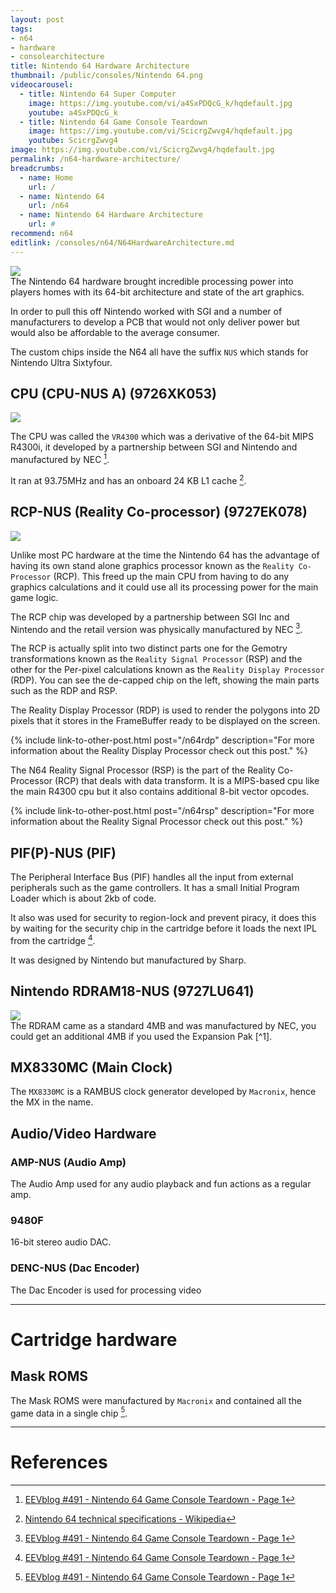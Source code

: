 ```yaml
---
layout: post
tags: 
- n64
- hardware
- consolearchitecture
title: Nintendo 64 Hardware Architecture
thumbnail: /public/consoles/Nintendo 64.png
videocarousel:
  - title: Nintendo 64 Super Computer
    image: https://img.youtube.com/vi/a4SxPDQcG_k/hqdefault.jpg
    youtube: a4SxPDQcG_k
  - title: Nintendo 64 Game Console Teardown
    image: https://img.youtube.com/vi/ScicrgZwvg4/hqdefault.jpg
    youtube: ScicrgZwvg4
image: https://img.youtube.com/vi/ScicrgZwvg4/hqdefault.jpg
permalink: /n64-hardware-architecture/
breadcrumbs:
  - name: Home
    url: /
  - name: Nintendo 64
    url: /n64
  - name: Nintendo 64 Hardware Architecture
    url: #
recommend: n64
editlink: /consoles/n64/N64HardwareArchitecture.md
---
```


<section class="postSection">
<img src="/public/N64/NUS- CPU -01.jpg" class="wow slideInLeft postImage" />
<div markdown="1">
The Nintendo 64 hardware brought incredible processing power into players homes with its 64-bit architecture and state of the art graphics.

In order to pull this off Nintendo worked with SGI and a number of manufacturers to develop a PCB that would not only deliver power but would also be affordable to the average consumer.

The custom chips inside the N64 all have the suffix `NUS` which stands for Nintendo Ultra Sixtyfour.

</div>
</section>

## CPU (CPU-NUS A) (9726XK053)
<section class="postSection">
    <img src="/public/N64/Nintendo64-CPU-NUS.jpg" class="wow slideInLeft postImage" />

<div markdown="1">

The CPU was called the `VR4300` which was a derivative of the 64-bit MIPS R4300i, it developed by a partnership between SGI and Nintendo and manufactured by NEC [^1]. 

It ran at 93.75MHz and has an onboard 24 KB L1 cache [^2].

</div>
</section>


## RCP-NUS (Reality Co-processor) (9727EK078)
<section class="postSection">
    <img src="/public/N64/N64-RCP-Decapped.jpg" class="wow slideInLeft postImage" />

<div markdown="1">

Unlike most PC hardware at the time the Nintendo 64 has the advantage of having its own stand alone graphics processor known as the `Reality Co-Processor` (RCP). This freed up the main CPU from having to do any graphics calculations and it could use all its processing power for the main game logic.

The RCP chip was developed by a partnership between SGI Inc and Nintendo and the retail version was physically manufactured by NEC [^1]. 

The RCP is actually split into two distinct parts one for the Gemotry transformations known as the `Reality Signal Processor` (RSP) and the other for the Per-pixel calculations known as the `Reality Display Processor` (RDP). You can see the de-capped chip on the left, showing the main parts such as the RDP and RSP.

The Reality Display Processor (RDP) is used to render the polygons into 2D pixels that it stores in the FrameBuffer ready to be displayed on the screen.

{% include link-to-other-post.html post="/n64rdp" description="For more information about the Reality Display Processor check out this post." %}

The N64 Reality Signal Processor (RSP) is the part of the Reality Co-Processor (RCP) that deals with data transform. It is a MIPS-based cpu like the main R4300 cpu but it also contains additional 8-bit vector opcodes.

{% include link-to-other-post.html post="/n64rsp" description="For more information about the Reality Signal Processor check out this post." %}

</div>
</section>


## PIF(P)-NUS (PIF)
The Peripheral Interface Bus (PIF) handles all the input from external peripherals such as the game controllers. It has a small Initial Program Loader which is about 2kb of code. 

It also was used for security to region-lock and prevent piracy, it does this by waiting for the security chip in the cartridge before it loads the next IPL from the cartridge [^1]. 

It was designed by Nintendo but manufactured by Sharp.

## Nintendo RDRAM18-NUS (9727LU641)
<section class="postSection">
    <img src="/public/N64/Nintendo64-RDRAM18-NUS.jpg" class="wow slideInLeft postImage" />

<div markdown="1">
The RDRAM came as a standard 4MB  and was manufactured by NEC, you could get an additional 4MB if you used the Expansion Pak [^1].

</div>
</section>


## MX8330MC (Main Clock)
The `MX8330MC` is a RAMBUS clock generator developed by `Macronix`, hence the MX in the name.


## Audio/Video Hardware

### AMP-NUS (Audio Amp)
The Audio Amp used for any audio playback and fun actions as a regular amp. 

### 9480F
16-bit stereo audio DAC.

### DENC-NUS (Dac Encoder)
The Dac Encoder is used for processing video


---
# Cartridge hardware

## Mask ROMS
The Mask ROMS were manufactured by `Macronix` and contained all the game data in a single chip [^1].


---
# References
[^1]: [EEVblog #491 - Nintendo 64 Game Console Teardown - Page 1](https://www.eevblog.com/forum/blog/eevblog-491-nintendo-64-game-console-teardown/) 
[^2]: [Nintendo 64 technical specifications - Wikipedia](https://en.wikipedia.org/wiki/Nintendo_64_technical_specifications)

